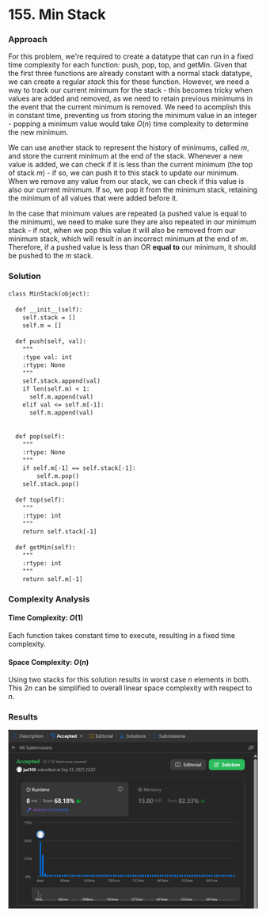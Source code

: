 # 155. Min Stack

### Approach
For this problem, we're required to create a datatype that can run in a fixed time complexity for each function: push, pop, top, and getMin. Given that the first three functions are already constant with a normal stack datatype, we can create a regular $stack$ this for these function. However, we need a way to track our current minimum for the stack - this becomes tricky when values are added and removed, as we need to retain previous minimums in the event that the current minimum is removed. We need to acomplish this in constant time, preventing us from storing the minimum value in an integer - popping a minimum value would take $O(n)$ time complexity to determine the new minimum.

We can use another stack to represent the history of minimums, called $m$, and store the current minimum at the end of the stack. Whenever a new value is added, we can check if it is less than the current minimum (the top of stack $m$) - if so, we can push it to this stack to update our minimum. When we remove any value from our stack, we can check if this value is also our current minimum. If so, we pop it from the minimum stack, retaining the minimum of all values that were added before it. 

In the case that minimum values are repeated (a pushed value is equal to the minimum), we need to make sure they are also repeated in our minimum stack - if not, when we pop this value it will also be removed from our minimum stack, which will result in an incorrect minimum at the end of $m$. Therefore, if a pushed value is less than OR **equal to** our minimum, it should be pushed to the $m$ stack. 

### Solution
```
class MinStack(object):

  def __init__(self):
    self.stack = []
    self.m = []

  def push(self, val):
    """
    :type val: int
    :rtype: None
    """
    self.stack.append(val)
    if len(self.m) < 1:
      self.m.append(val)
    elif val <= self.m[-1]:
      self.m.append(val)
      

  def pop(self):
    """
    :rtype: None
    """
    if self.m[-1] == self.stack[-1]:
        self.m.pop()
    self.stack.pop()

  def top(self):
    """
    :rtype: int
    """
    return self.stack[-1]

  def getMin(self):
    """
    :rtype: int
    """
    return self.m[-1]
```

### Complexity Analysis
#### Time Complexity: $O(1)$
Each function takes constant time to execute, resulting in a fixed time complexity.

#### Space Complexity: $O(n)$
Using two stacks for this solution results in worst case $n$ elements in both. This $2n$ can be simplified to overall linear space complexity with respect to $n$.

### Results

![screenshot](/stack/medium/155_min_stack/155_min_stack.png)
